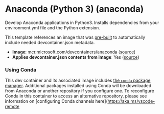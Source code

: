 
# Anaconda (Python 3) (anaconda)

Develop Anaconda applications in Python3. Installs dependencies from your environment.yml file and the Python extension.



This template references an image that was [pre-built](https://containers.dev/implementors/reference/#prebuilding) to automatically include needed devcontainer.json metadata.

* **Image**: mcr.microsoft.com/devcontainers/anaconda ([source](https://github.com/devcontainers/images/tree/main/src/anaconda))
* **Applies devcontainer.json contents from image**: Yes ([source](https://github.com/devcontainers/images/blob/main/src/anaconda/.devcontainer/devcontainer.json))

### Using Conda

This dev container and its associated image includes [the `conda` package manager](https://aka.ms/vscode-remote/conda/about). Additional packages installed using Conda will be downloaded from Anaconda or another repository if you configure one. To reconfigure Conda in this container to access an alternative repository, please see information on [configuring Conda channels here](https://aka.ms/vscode-remote